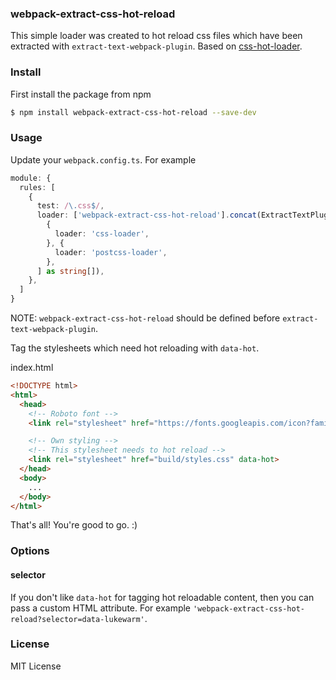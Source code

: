 ### webpack-extract-css-hot-reload

This simple loader was created to hot reload css files which have been extracted with `extract-text-webpack-plugin`. Based on [css-hot-loader](https://github.com/shepherdwind/css-hot-loader/).

### Install

First install the package from npm

```sh
$ npm install webpack-extract-css-hot-reload --save-dev
```
### Usage

Update your `webpack.config.ts`. For example

```typescript
module: {
  rules: [
    {
      test: /\.css$/,
      loader: ['webpack-extract-css-hot-reload'].concat(ExtractTextPlugin.extract([
        {
          loader: 'css-loader',
        }, {
          loader: 'postcss-loader',
        },
      ] as string[]),
    },
  ]
}
```
NOTE: `webpack-extract-css-hot-reload` should be defined before `extract-text-webpack-plugin`.

Tag the stylesheets which need hot reloading with `data-hot`.

index.html
```html
<!DOCTYPE html>
<html>
  <head>
    <!-- Roboto font -->
    <link rel="stylesheet" href="https://fonts.googleapis.com/icon?family=Material+Icons">

    <!-- Own styling -->
    <!-- This stylesheet needs to hot reload -->
    <link rel="stylesheet" href="build/styles.css" data-hot>
  </head>
  <body>
    ...
  </body>
</html>
```

That's all! You're good to go. :)

### Options
#### selector
If you don't like `data-hot` for tagging hot reloadable content, then you can pass a custom HTML attribute. For example `'webpack-extract-css-hot-reload?selector=data-lukewarm'`.

### License

MIT License

